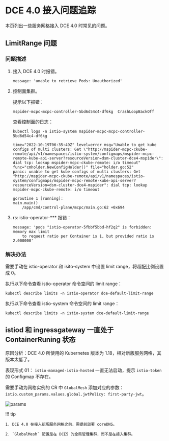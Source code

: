 # DCE 4.0 接入问题追踪

本页列出一些服务网格接入 DCE 4.0 时常见的问题。

## LimitRange 问题

### 问题描述

1. 接入 DCE 4.0 时报错。

    ```console
    message: 'unable to retrieve Pods: Unauthorized'
    ```

1. 控制面集群。

    提示以下报错：

    ```console
    mspider-mcpc-mcpc-controller-5bd6d54c4-df6kg  CrashLoopBackOff
    ```

    查看控制面的日志：

    ```shell
    kubectl logs -n istio-system mspider-mcpc-mcpc-controller-5bd6d54c4-df6kg
    ```

    ```console
    time="2022-10-19T06:35:49Z" level=error msg="Unable to get kube configs of multi clusters: Get \"http://mspider-mcpc-ckube-remote/api/v1/namespaces/istio-system/configmaps/mspider-mcpc-remote-kube-api-server?resourceVersion=dsm-cluster-dce4-mspider\": dial tcp: lookup mspider-mcpc-ckube-remote: i/o timeout" func="cmholder.NewConfigHolder()" file="holder.go:52"
    panic: unable to get kube configs of multi clusters: Get "http://mspider-mcpc-ckube-remote/api/v1/namespaces/istio-system/configmaps/mspider-mcpc-remote-kube-api-server?resourceVersion=dsm-cluster-dce4-mspider": dial tcp: lookup mspider-mcpc-ckube-remote: i/o timeout

    goroutine 1 [running]:
    main.main()
        /app/cmd/control-plane/mcpc/main.go:62 +0x694
    ```

1. rs: istio-operator-*** 报错：

    ```console
    message: 'pods "istio-operator-5fbbf5bbd-hf2q2" is forbidden: memory max limit
        to request ratio per Container is 1, but provided ratio is 2.000000'
    ```

### 解决办法

需要手动在 istio-operator 和 isito-system 中设置 limit range，将超配比例设置成 0。

执行以下命令查看 istio-operator 命令空间的 limit range：

```shell
kubectl describe limits -n istio-operator dce-default-limit-range
```

执行以下命令查看 istio-system 命令空间的 limit range：

```shell
kubectl describe limits -n istio-system dce-default-limit-range
```

## istiod 和 ingressgateway 一直处于 ContainerRuning 状态

原因分析：DCE 4.0 所使用的 Kubernetes 版本为 1.18，相对新版服务网格，其版本太低了。

表现形式 01： `istio-managed-istio-hosted` 一直无法启动，提示 `istio-token` 的 Configmap 不存在。

需要手动为网格实例的 CR 中 `GlobalMesh` 添加对应的参数： `istio.custom_params.values.global.jwtPolicy: first-party-jwt`。

![params](https://docs.daocloud.io/daocloud-docs-images/docs/zh/docs/mspider/troubleshoot/images/dce4-01.png)

!!! tip

    1. DCE 4.0 在接入新版服务网格之前，需提前部署 coreDNS。

    2. `GlobalMesh` 配置是在 DCE5 的全局管理集群，而不是在接入集群。
